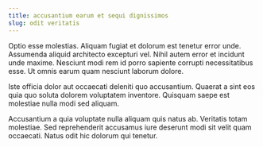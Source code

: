 ```yaml
---
title: accusantium earum et sequi dignissimos
slug: odit veritatis
---
```


Optio esse molestias. Aliquam fugiat et dolorum est tenetur error unde. Assumenda aliquid architecto excepturi vel. Nihil autem error et incidunt unde maxime. Nesciunt modi rem id porro sapiente corrupti necessitatibus esse. Ut omnis earum quam nesciunt laborum dolore.

Iste officia dolor aut occaecati deleniti quo accusantium. Quaerat a sint eos quia quo soluta dolorem voluptatem inventore. Quisquam saepe est molestiae nulla modi sed aliquam.

Accusantium a quia voluptate nulla aliquam quis natus ab. Veritatis totam molestiae. Sed reprehenderit accusamus iure deserunt modi sit velit quam occaecati. Natus odit hic dolorum qui tenetur.
